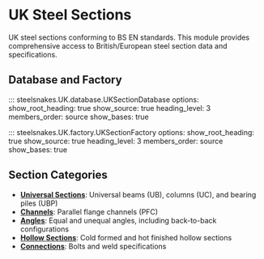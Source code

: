 # UK Steel Sections

UK steel sections conforming to BS EN standards. This module provides comprehensive access to British/European steel section data and specifications.

## Database and Factory

::: steelsnakes.UK.database.UKSectionDatabase
    options:
        show_root_heading: true
        show_source: true
        heading_level: 3
        members_order: source
        show_bases: true

::: steelsnakes.UK.factory.UKSectionFactory
    options:
        show_root_heading: true
        show_source: true
        heading_level: 3
        members_order: source
        show_bases: true

## Section Categories

- **[Universal Sections](universal/index.md)**: Universal beams (UB), columns (UC), and bearing piles (UBP)
- **[Channels](channels/index.md)**: Parallel flange channels (PFC)
- **[Angles](angles/index.md)**: Equal and unequal angles, including back-to-back configurations
- **[Hollow Sections](hollow/index.md)**: Cold formed and hot finished hollow sections
- **[Connections](connections/index.md)**: Bolts and weld specifications
